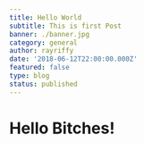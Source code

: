 ```yaml
---
title: Hello World
subtitle: This is first Post
banner: ./banner.jpg
category: general
author: rayriffy
date: '2018-06-12T22:00:00.000Z'
featured: false
type: blog
status: published
---
```


# Hello Bitches!
